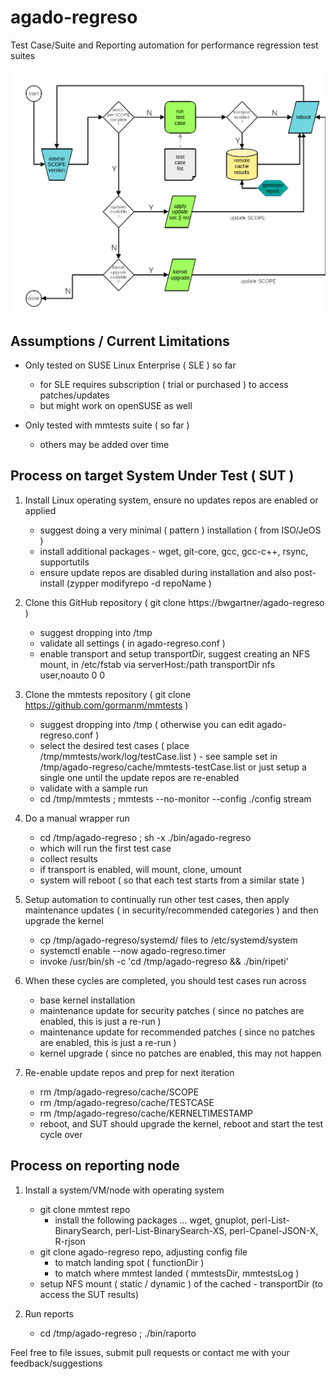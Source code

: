 # agado-regreso

Test Case/Suite and Reporting automation for performance regression test suites

![FlowChart](/images/AgadoRegreso-FlowChart.png)


## Assumptions / Current Limitations

- Only tested on SUSE Linux Enterprise ( SLE ) so far
  - for SLE requires subscription ( trial or purchased ) to access patches/updates
  - but might work on openSUSE as well

- Only tested with mmtests suite ( so far )
  - others may be added over time

## Process on target System Under Test ( SUT )

1. Install Linux operating system, ensure no updates repos are enabled or applied
   - suggest doing a very minimal ( pattern ) installation ( from ISO/JeOS )
   - install additional packages - wget, git-core, gcc, gcc-c++, rsync, supportutils
   - ensure update repos are disabled during installation and also post-install (zypper modifyrepo -d repoName )

2. Clone this GitHub repository ( git clone https://bwgartner/agado-regreso )
   - suggest dropping into /tmp
   - validate all settings ( in agado-regreso.conf )
   - enable transport and setup transportDir, suggest creating an NFS mount, in /etc/fstab via serverHost:/path transportDir nfs user,noauto 0 0

3. Clone the mmtests repository ( git clone https://github.com/gormanm/mmtests )
   - suggest dropping into /tmp ( otherwise you can edit agado-regreso.conf )
   - select the desired test cases ( place /tmp/mmtests/work/log/testCase.list )     - see sample set in /tmp/agado-regreso/cache/mmtests-testCase.list or just setup a single one until the update repos are re-enabled
   - validate with a sample run
   - cd /tmp/mmtests ; mmtests --no-monitor --config ./config stream

4. Do a manual wrapper run
   - cd /tmp/agado-regreso ; sh -x ./bin/agado-regreso
   - which will run the first test case
   - collect results
   - if transport is enabled, will mount, clone, umount
   - system will reboot ( so that each test starts from a similar state )

5. Setup automation to continually run other test cases, then apply maintenance updates ( in security/recommended categories ) and then upgrade the kernel
   - cp /tmp/agado-regreso/systemd/ files to /etc/systemd/system
   - systemctl enable --now agado-regreso.timer
   - invoke /usr/bin/sh -c 'cd /tmp/agado-regreso && ./bin/ripeti'

6. When these cycles are completed, you should test cases run across
   - base kernel installation
   - maintenance update for security patches ( since no patches are enabled, this is just a re-run )
   - maintenance update for recommended patches ( since no patches are enabled, this is just a re-run )
   - kernel upgrade ( since no patches are enabled, this may not happen 

7. Re-enable update repos and prep for next iteration
   - rm /tmp/agado-regreso/cache/SCOPE
   - rm /tmp/agado-regreso/cache/TESTCASE
   - rm /tmp/agado-regreso/cache/KERNELTIMESTAMP
   - reboot, and SUT should upgrade the kernel, reboot and start the test cycle over

## Process on reporting node

1. Install a system/VM/node with operating system
   - git clone mmtest repo
     - install the following packages ... wget, gnuplot, perl-List-BinarySearch, perl-List-BinarySearch-XS, perl-Cpanel-JSON-X, R-rjson
   - git clone agado-regreso repo, adjusting config file
     - to match landing spot ( functionDir )
     - to match where mmtest landed ( mmtestsDir, mmtestsLog )
   - setup NFS mount ( static / dynamic ) of the cached - transportDir (to access the SUT results)

2. Run reports
   - cd /tmp/agado-regreso ; ./bin/raporto

Feel free to file issues, submit pull requests or contact me with your feedback/suggestions
